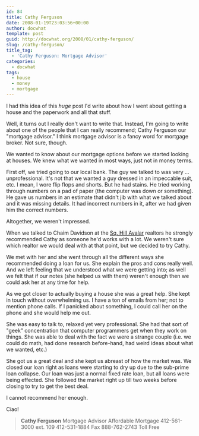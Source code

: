 ```yaml
---
id: 84
title: Cathy Ferguson
date: 2008-01-19T23:03:56+00:00
author: docwhat
template: post
guid: http://docwhat.org/2008/01/cathy-ferguson/
slug: /cathy-ferguson/
title_tag:
  - 'Cathy Ferguson: Mortgage Advisor'
categories:
  - docwhat
tags:
  - house
  - money
  - mortgage
---
```

I had this idea of this <em>huge</em> post I'd write about how I went about getting a house and the paperwork and all that stuff.

Well, it turns out I really don't want to write that.  Instead, I'm going to write about one of the people that I can really recommend; Cathy Ferguson our "mortgage advisor."  I think mortgage advisor is a fancy word for mortgage broker.  Not sure, though.

We wanted to know about our mortgage options before we started looking at houses.  We knew what we wanted in most ways, just not in money terms.<!-- more -->

First off, we tried going to our local bank. The guy we talked to was very ... unprofessional.  It's not that we wanted a guy dressed in an impeccable suit, etc.  I mean, I wore flip flops and shorts.  But he had stains.  He tried working through numbers on a pad of paper (the computer was down or something).  He gave us numbers in an estimate that didn't jib with what we talked about and it was missing details.  It had incorrect numbers in it, after we had given him the correct numbers.

Altogether, we weren't impressed.

When we talked to Chaim Davidson at the <a href="http://chaimdavidson.com/">Sq. Hill Avalar</a> realtors he strongly recommended Cathy as someone he'd works with a lot.  We weren't sure which realtor we would deal with at that point, but we decided to try Cathy.

We met with her and she went through all the different ways she recommended doing a loan for us.  She explain the pros and cons really well.  And we left feeling that we understood what we were getting into; as well we felt that if our notes (she helped us with them) weren't enough then we could ask her at any time for help.

As we got closer to actually buying a house she was a great help. She kept in touch without overwhelming us.  I have a ton of emails from her; not to mention phone calls.  If I panicked about something, I could call her on the phone and she would help me out.

She was easy to talk to, relaxed yet very professional.  She had that sort of "geek" concentration that computer programmers get when they work on things.  She was able to deal with the fact we were a strange couple (i.e. we could do math, had done research before-hand, had weird ideas about what we wanted, etc.)

She got us a great deal and she kept us abreast of how the market was.  We closed our loan right as loans were starting to dry up due to the sub-prime loan collapse.  Our loan was just a normal fixed rate loan, but all loans were being effected.  She followed the market right up till two weeks before closing to try to get the best deal.

I cannot recommend her enough.

Ciao!

<blockquote>
<strong>Cathy Ferguson</strong>
Mortgage Advisor
Affordable Mortgage
412-561-3000 ext. 109
412-531-1884 Fax
888-762-2743 Toll Free
</blockquote>
